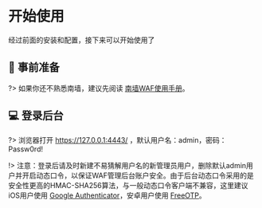 # 开始使用

经过前面的安装和配置，接下来可以开始使用了



##  :beginner: 事前准备 <!-- {docsify-ignore} -->
?> 如果你还不熟悉南墙，建议先阅读 [南墙WAF使用手册](https://waf.uusec.com/南墙WAF使用手册.pdf)。



##  :computer: 登录后台 <!-- {docsify-ignore} -->

?> 浏览器打开 https://127.0.0.1:4443/ ，默认用户名：admin，密码：Passw0rd!

!> 注意：登录后请及时新建不易猜解用户名的新管理员用户，删除默认admin用户并开启动态口令，以保证WAF管理后台账户安全。由于后台动态口令采用的是安全性更高的HMAC-SHA256算法，与一般动态口令客户端不兼容，这里建议iOS用户使用 [Google Authenticator](https://apps.apple.com/cn/app/google-authenticator/id388497605)，安卓用户使用 [FreeOTP](https://waf.uusec.com/freeotp.apk)。

